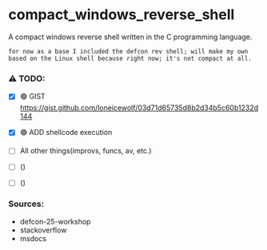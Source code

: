 # compact_windows_reverse_shell
A compact windows reverse shell written in the C programming language. 

`for now as a base I included the defcon rev shell; will make my own based on the Linux shell because right now; it's not compact at all.`


### :warning: TODO:
- [x] :green_circle: GIST https://gist.github.com/loneicewolf/03d71d65735d8b2d34b5c60b1232d144
- [x] :green_circle: ADD shellcode execution
- [ ] All other things(improvs, funcs, av, etc.) 
- [ ] ()
- [ ] ()


### Sources:
- defcon-25-workshop
- stackoverflow
- msdocs


